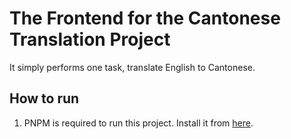 # The Frontend for the Cantonese Translation Project

It simply performs one task, translate English to Cantonese.

## How to run

1. PNPM is required to run this project. Install it from [here](https://pnpm.io/installation).